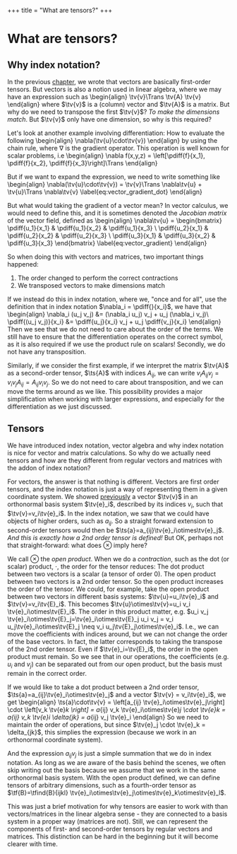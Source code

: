 +++
title = "What are tensors?"
+++
# What are tensors?

## Why index notation?
In the previous [chapter](/Theory/VectorAlgebra), we wrote that vectors are basically first-order tensors. But vectors is also a notion used in linear algebra, where we may have an expression such as
\begin{align}
\tv{v}\Trans \tv{A} \tv{v}
\end{align}
where $\tv{v}$ is a (column) vector and  $\tv{A}$ is a matrix. But why do we need to transpose the first $\tv{v}$? *To make the dimensions match*. But $\tv{v}$ only have one dimension, so why is this required?

Let's look at another example involving differentiation: How to evaluate the following
\begin{align}
\nabla(\tv{u}\cdot\tv{v})
\end{align}
by using the chain rule, where $\nabla$ is the gradient operator. This operation is well known for scalar problems, i.e
\begin{align}
\nabla f(x,y,z) = \left[\pdiff{f}{x_1}, \pdiff{f}{x_2}, \pdiff{f}{x_3}\right]\Trans
\end{align}

But if we want to expand the expression, we need to write something like
\begin{align}
\nabla(\tv{u}\cdot\tv{v}) = \tv{v}\Trans \nabla\tv{u} + \tv{u}\Trans \nabla\tv{v} \label{eq:vector_gradient_dot}
\end{align}

But what would taking the gradient of a vector mean? In vector calculus, we would need to define this, and it is sometimes denoted the *Jacobian matrix* of the vector field, defined as 
\begin{align}
\nabla\tv{u} = \begin{bmatrix}
\pdiff{u_1}{x_1} & \pdiff{u_1}{x_2} & \pdiff{u_1}{x_3} \\
\pdiff{u_2}{x_1} & \pdiff{u_2}{x_2} & \pdiff{u_2}{x_3} \\
\pdiff{u_3}{x_1} & \pdiff{u_3}{x_2} & \pdiff{u_3}{x_3}
\end{bmatrix} \label{eq:vector_gradient}
\end{align}

So when doing this with vectors and matrices, two important things happened:
1. The order changed to perform the correct contractions
2. We transposed vectors to make dimensions match

If we instead do this in index notation, where we, "once and for all", use the definition that in index notation $\nabla_i = \pdiff{}{x_i}$, we have that
\begin{align}
\nabla_i (u_j v_j) &= (\nabla_i u_j) v_j + u_j (\nabla_i v_j)\\
\pdiff{(u_j v_j)}{x_i} &= \pdiff{u_j}{x_i} v_j + u_j \pdiff{v_j}{x_i}
\end{align}
Then we see that we do not need to care about the order of the terms. We still have to ensure that the differentiation operates on the correct symbol, as it is also required if we use the product rule on scalars! Secondly, we do not have any transposition. 

Similarly, if we consider the first example, if we interpret the matrix $\tv{A}$ as a second-order tensor, $\ts{A}$ with indices $A_{ij}$, we can write $v_i A_{ij} v_j = v_i v_j A_{ij} = A_{ij} v_i v_j$. So we do not need to care about transposition, and we can move the terms around as we like. This possibility provides a major simplification when working with larger expressions, and especially for the differentiation as we just discussed. 

## Tensors
We have introduced index notation, vector algebra and why index notation is nice for vector and matrix calculations. So why do we actually need tensors and how are they different from regular vectors and matrices with the addon of index notation? 

For vectors, the answer is that nothing is different. Vectors are first order tensors, and the index notation is just a way of representing them in a given coordinate system. We showed [previously](/Theory/VectorAlgebra#basis_system) a vector $\tv{v}$ in an orthonormal basis system $\tv{e}_i$, described by its indices $v_i$, such that $\tv{v}=v_i\tv{e}_i$. In the index notation, we saw that we could have objects of higher orders, such as $a_{ij}$. So a straight forward extension to second-order tensors would then be $\ts{a}=a_{ij}\tv{e}_i\otimes\tv{e}_j$. *And this is exactly how a 2nd order tensor is defined!* But OK, perhaps not that straight-forward: what does $\otimes$ imply here?

We call $\otimes$ the *open product*. When we do a *contraction*, such as the dot (or scalar) product, $\cdot$, the order for the tensor reduces: The dot product between two vectors is a scalar (a tensor of order 0). The open product between two vectors is a 2nd order tensor. So the open product increases the order of the tensor. We could, for example, take the open product between two vectors in different basis systems:  $\tv{u}=u_i\tv{e}_i$ and $\tv{v}=v_i\tv{E}_i$. This becomes $\tv{u}\otimes\tv{v}=u_i v_i \tv{e}_i\otimes\tv{E}_i$. The order in this product matter, e.g. $u_i v_j \tv{e}_i\otimes\tv{E}_j=\tv{e}_i\otimes\tv{E}_j u_i v_j = v_i u_j\tv{e}_i\otimes\tv{E}_j \neq v_i u_j\tv{E}_j\otimes\tv{e}_i$. I.e., we can move the coefficients with indices around, but we can not change the order of the base vectors. In fact, the latter corresponds to taking the transpose of the 2nd order tensor. Even if $\tv{e}_i=\tv{E}_i$, the order in the open product must remain. So we see that in our operations, the coefficients (e.g. $u_i$ and $v_j$) can be separated out from our open product, but the basis must remain in the correct order. 

If we would like to take a dot product between a 2nd order tensor, $\ts{a}=a_{ij}\tv{e}_i\otimes\tv{e}_j$ and a vector $\tv{v} = v_i\tv{e}_i$, we get
\begin{align}
\ts{a}\cdot\tv{v} = \left[a_{ij} \tv{e}_i\otimes\tv{e}_j\right] \cdot \left[v_k \tv{e}_k \right] = a_{ij} v_k \tv{e}_i\otimes\tv{e}_j \cdot \tv{e}_k = a_{ij} v_k \tv{e}_i \delta_{jk} = a_{ij} v_j \tv{e}_i
\end{align}
So we need to maintain the order of operations, but since $\tv{e}_j \cdot \tv{e}_k = \delta_{jk}$, this simplies the expression (because we work in an orthonormal coordinate system). 

And the expression $a_{ij} v_j$ is just a simple summation that we do in index notation. As long as we are aware of the basis behind the scenes, we often skip writing out the basis because we assume that we work in the same orthonormal basis system. With the open product defined, we can define tensors of arbitrary dimensions, such as a fourth-order tensor as $\tf{B}=\tfind{B}{ijkl} \tv{e}_i\otimes\tv{e}_j\otimes\tv{e}_k\otimes\tv{e}_l$. 

This was just a brief motivation for why tensors are easier to work with than vectors/matrices in the linear algebra sense - they are connected to a basis system in a proper way (matrices are not). Still, we can represent the components of first- and second-order tensors by regular vectors and matrices. This distinction can be hard in the beginning but it will become clearer with time. 